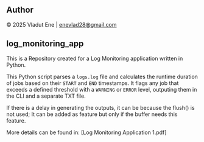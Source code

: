 ## Author

© 2025 Vladut Ene | enevlad28@gmail.com

## log_monitoring_app
This is a Repository created for a Log Monitoring application written in Python.

This Python script parses a `logs.log` file and calculates the runtime duration of jobs based on their `START` and `END` timestamps. It flags any job that exceeds a defined threshold with a `WARNING` or `ERROR` level, outputing them in the CLI and a separate TXT file.

If there is a delay in generating the outputs, it can be because the flush() is not used; It can be added as feature but only if the buffer needs this feature.

More details can be found in: [Log Monitoring Application 1.pdf]
